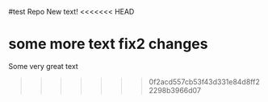 #test Repo
New text!
<<<<<<< HEAD

some more text
fix2 changes
=======
Some very great text
>>>>>>> 0f2acd557cb53f43d331e84d8ff22298b3966d07
